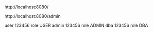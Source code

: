 http://localhost:8080/

http://localhost:8080/admin


user    123456 role USER
admin   123456 role ADMIN
dba     123456 role DBA